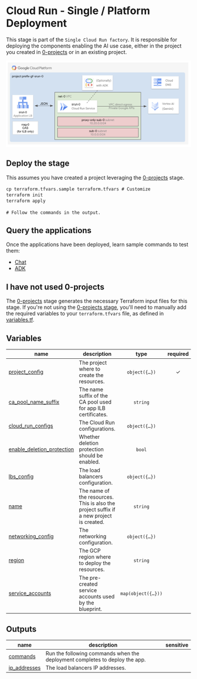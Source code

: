 # Cloud Run - Single / Platform Deployment

This stage is part of the `Single Cloud Run factory`.
It is responsible for deploying the components enabling the AI use case, either in the project you created in [0-projects](../0-projects) or in an existing project.

![Architecture Diagram](../diagram.png)

## Deploy the stage

This assumes you have created a project leveraging the [0-projects](../0-projects) stage.

```shell
cp terraform.tfvars.sample terraform.tfvars # Customize
terraform init
terraform apply

# Follow the commands in the output.
```

## Query the applications

Once the applications have been deployed, learn sample commands to test them:

- [Chat](./apps/chat/README.md)
- [ADK](./apps/adk/README.md)

## I have not used 0-projects

The [0-projects](../0-projects) stage generates the necessary Terraform input files for this stage. If you're not using the [0-projects stage](../0-projects), you'll need to manually add the required variables to your `terraform.tfvars` file, as defined in [variables.tf](./variables.tf).
<!-- BEGIN TFDOC -->
## Variables

| name | description | type | required | default |
|---|---|:---:|:---:|:---:|
| [project_config](variables.tf#L102) | The project where to create the resources. | <code title="object&#40;&#123;&#10;  id     &#61; string&#10;  number &#61; string&#10;&#125;&#41;">object&#40;&#123;&#8230;&#125;&#41;</code> | ✓ |  |
| [ca_pool_name_suffix](variables.tf#L18) | The name suffix of the CA pool used for app ILB certificates. | <code>string</code> |  | <code>&#34;ca-pool-0&#34;</code> |
| [cloud_run_configs](variables.tf#L25) | The Cloud Run configurations. | <code title="object&#40;&#123;&#10;  containers &#61; optional&#40;map&#40;any&#41;, &#123;&#10;    ai &#61; &#123;&#10;      image &#61; &#34;us-docker.pkg.dev&#47;cloudrun&#47;container&#47;hello&#34;&#10;    &#125;&#10;  &#125;&#41;&#10;  ingress            &#61; optional&#40;string, &#34;INGRESS_TRAFFIC_INTERNAL_LOAD_BALANCER&#34;&#41;&#10;  max_instance_count &#61; optional&#40;number, 3&#41;&#10;  service_invokers   &#61; optional&#40;list&#40;string&#41;, &#91;&#93;&#41;&#10;  vpc_access_egress  &#61; optional&#40;string, &#34;ALL_TRAFFIC&#34;&#41;&#10;  vpc_access_tags    &#61; optional&#40;list&#40;string&#41;, &#91;&#93;&#41;&#10;&#125;&#41;">object&#40;&#123;&#8230;&#125;&#41;</code> |  | <code>&#123;&#125;</code> |
| [enable_deletion_protection](variables.tf#L43) | Whether deletion protection should be enabled. | <code>bool</code> |  | <code>true</code> |
| [lbs_config](variables.tf#L50) | The load balancers configuration. | <code title="object&#40;&#123;&#10;  external &#61; optional&#40;object&#40;&#123;&#10;    enable &#61; optional&#40;bool, true&#41;&#10;    ip_address        &#61; optional&#40;string&#41;&#10;    domain            &#61; optional&#40;string, &#34;example.com&#34;&#41;&#10;    allowed_ip_ranges &#61; optional&#40;list&#40;string&#41;, &#91;&#34;0.0.0.0&#47;0&#34;&#93;&#41;&#10;  &#125;&#41;, &#123;&#125;&#41;&#10;  internal &#61; optional&#40;object&#40;&#123;&#10;    enable &#61; optional&#40;bool, false&#41;&#10;    ip_address        &#61; optional&#40;string&#41;&#10;    domain            &#61; optional&#40;string, &#34;example.com&#34;&#41;&#10;    allowed_ip_ranges &#61; optional&#40;list&#40;string&#41;, &#91;&#34;0.0.0.0&#47;0&#34;&#93;&#41;&#10;  &#125;&#41;, &#123;&#125;&#41;&#10;&#125;&#41;">object&#40;&#123;&#8230;&#125;&#41;</code> |  | <code title="&#123;&#10;  external &#61; &#123;&#125;&#10;  internal &#61; &#123;&#125;&#10;&#125;">&#123;&#8230;&#125;</code> |
| [name](variables.tf#L77) | The name of the resources. This is also the project suffix if a new project is created. | <code>string</code> |  | <code>&#34;gf-srun-0&#34;</code> |
| [networking_config](variables.tf#L84) | The networking configuration. | <code title="object&#40;&#123;&#10;  create &#61; optional&#40;bool, true&#41;&#10;  vpc_id &#61; optional&#40;string, &#34;net-0&#34;&#41;&#10;  subnet &#61; optional&#40;object&#40;&#123;&#10;    ip_cidr_range &#61; optional&#40;string, &#34;10.0.0.0&#47;24&#34;&#41;&#10;    name          &#61; optional&#40;string, &#34;sub-0&#34;&#41;&#10;  &#125;&#41;, &#123;&#125;&#41;&#10;  subnet_proxy_only &#61; optional&#40;object&#40;&#123;&#10;    ip_cidr_range &#61; optional&#40;string, &#34;10.20.0.0&#47;24&#34;&#41;&#10;    name          &#61; optional&#40;string, &#34;proxy-only-sub-0&#34;&#41;&#10;  &#125;&#41;, &#123;&#125;&#41;&#10;&#125;&#41;">object&#40;&#123;&#8230;&#125;&#41;</code> |  | <code>&#123;&#125;</code> |
| [region](variables.tf#L111) | The GCP region where to deploy the resources. | <code>string</code> |  | <code>&#34;europe-west1&#34;</code> |
| [service_accounts](variables.tf#L118) | The pre-created service accounts used by the blueprint. | <code title="map&#40;object&#40;&#123;&#10;  email     &#61; string&#10;  iam_email &#61; string&#10;  id        &#61; string&#10;&#125;&#41;&#41;">map&#40;object&#40;&#123;&#8230;&#125;&#41;&#41;</code> |  | <code>&#123;&#125;</code> |

## Outputs

| name | description | sensitive |
|---|---|:---:|
| [commands](outputs.tf#L23) | Run the following commands when the deployment completes to deploy the app. |  |
| [ip_addresses](outputs.tf#L54) | The load balancers IP addresses. |  |
<!-- END TFDOC -->
